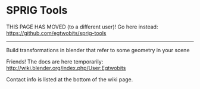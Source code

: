 # SPRIG Tools
THIS PAGE HAS MOVED (to a different user)! Go here instead:
https://github.com/egtwobits/sprig-tools

__________________________________

Build transformations in blender that refer to some geometry in your scene

Friends! The docs are here temporarily:
http://wiki.blender.org/index.php/User:Egtwobits

Contact info is listed at the bottom of the wiki page.
